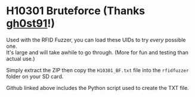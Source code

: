 # H10301 Bruteforce (Thanks [gh0st91](https://github.com/gh0st91/fz)!)

Used with the RFID Fuzzer, you can load these UIDs to try _every_ possible one.<br>
It's large and will take awhile to go through. (More for fun and testing than actual use.)

Simply extract the ZIP then copy the `H10301_BF.txt` file into the `rfidfuzzer` folder on your SD card.

Github linked above includes the Python script used to create the TXT file.
